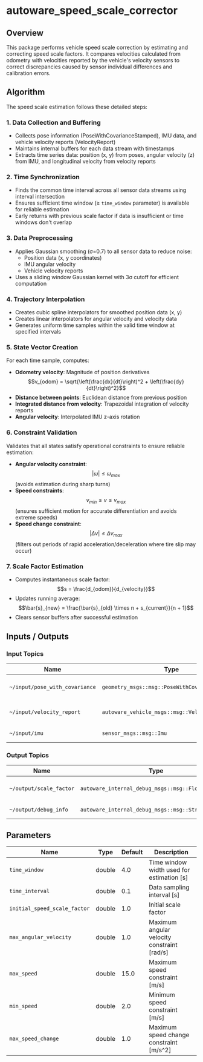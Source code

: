 # autoware_speed_scale_corrector

## Overview

This package performs vehicle speed scale correction by estimating and correcting speed scale factors. It compares velocities calculated from odometry with velocities reported by the vehicle's velocity sensors to correct discrepancies caused by sensor individual differences and calibration errors.

## Algorithm

The speed scale estimation follows these detailed steps:

### 1. Data Collection and Buffering

- Collects pose information (PoseWithCovarianceStamped), IMU data, and vehicle velocity reports (VelocityReport)
- Maintains internal buffers for each data stream with timestamps
- Extracts time series data: position (x, y) from poses, angular velocity (z) from IMU, and longitudinal velocity from velocity reports

### 2. Time Synchronization

- Finds the common time interval across all sensor data streams using interval intersection
- Ensures sufficient time window (≥ `time_window` parameter) is available for reliable estimation
- Early returns with previous scale factor if data is insufficient or time windows don't overlap

### 3. Data Preprocessing

- Applies Gaussian smoothing (σ=0.7) to all sensor data to reduce noise:
  - Position data (x, y coordinates)
  - IMU angular velocity
  - Vehicle velocity reports
- Uses a sliding window Gaussian kernel with 3σ cutoff for efficient computation

### 4. Trajectory Interpolation

- Creates cubic spline interpolators for smoothed position data (x, y)
- Creates linear interpolators for angular velocity and velocity data
- Generates uniform time samples within the valid time window at specified intervals

### 5. State Vector Creation

For each time sample, computes:

- **Odometry velocity**: Magnitude of position derivatives $$v_{odom} = \sqrt{\left(\frac{dx}{dt}\right)^2 + \left(\frac{dy}{dt}\right)^2}$$
- **Distance between points**: Euclidean distance from previous position
- **Integrated distance from velocity**: Trapezoidal integration of velocity reports
- **Angular velocity**: Interpolated IMU z-axis rotation

### 6. Constraint Validation

Validates that all states satisfy operational constraints to ensure reliable estimation:

- **Angular velocity constraint**: $$|\omega| \leq \omega_{max}$$ (avoids estimation during sharp turns)
- **Speed constraints**: $$v_{min} \leq v \leq v_{max}$$ (ensures sufficient motion for accurate differentiation and avoids extreme speeds)
- **Speed change constraint**: $$|\Delta v| \leq \Delta v_{max}$$ (filters out periods of rapid acceleration/deceleration where tire slip may occur)

### 7. Scale Factor Estimation

- Computes instantaneous scale factor: $$s = \frac{d_{odom}}{d_{velocity}}$$
- Updates running average: $$\bar{s}_{new} = \frac{\bar{s}_{old} \times n + s_{current}}{n + 1}$$
- Clears sensor buffers after successful estimation

## Inputs / Outputs

### Input Topics

| Name                           | Type                                            | Description                 |
| ------------------------------ | ----------------------------------------------- | --------------------------- |
| `~/input/pose_with_covariance` | `geometry_msgs::msg::PoseWithCovarianceStamped` | Pose information (odometry) |
| `~/input/velocity_report`      | `autoware_vehicle_msgs::msg::VelocityReport`    | Vehicle velocity report     |
| `~/input/imu`                  | `sensor_msgs::msg::Imu`                         | IMU sensor data             |

### Output Topics

| Name                    | Type                                                | Description                  |
| ----------------------- | --------------------------------------------------- | ---------------------------- |
| `~/output/scale_factor` | `autoware_internal_debug_msgs::msg::Float32Stamped` | Estimated speed scale factor |
| `~/output/debug_info`   | `autoware_internal_debug_msgs::msg::StringStamped`  | Debug information            |

## Parameters

| Name                         | Type   | Default | Description                                 |
| ---------------------------- | ------ | ------- | ------------------------------------------- |
| `time_window`                | double | 4.0     | Time window width used for estimation [s]   |
| `time_interval`              | double | 0.1     | Data sampling interval [s]                  |
| `initial_speed_scale_factor` | double | 1.0     | Initial scale factor                        |
| `max_angular_velocity`       | double | 1.0     | Maximum angular velocity constraint [rad/s] |
| `max_speed`                  | double | 15.0    | Maximum speed constraint [m/s]              |
| `min_speed`                  | double | 2.0     | Minimum speed constraint [m/s]              |
| `max_speed_change`           | double | 1.0     | Maximum speed change constraint [m/s^2]     |
